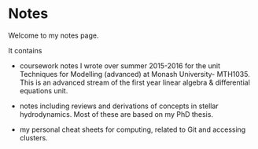 # Notes

Welcome to my notes page.

It contains

- coursework notes I wrote over summer 2015-2016 for the unit Techniques for Modelling (advanced) at Monash University- MTH1035.
This is an advanced stream of the first year linear algebra & differential equations unit.

- notes including reviews and derivations of concepts in stellar hydrodynamics. Most of these are based on my PhD thesis.

- my personal cheat sheets for computing, related to Git and accessing clusters.
